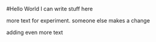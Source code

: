#Hello World
I can write stuff here

more text for experiment. someone else makes a change


adding even more text
